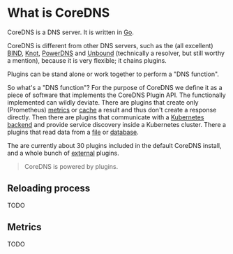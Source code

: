 # What is CoreDNS

CoreDNS is a DNS server. It is written in [Go](https://golang.org).

CoreDNS is different from other DNS servers, such as the (all excellent)
[BIND](https://www.isc.org/blogs/category/bind/),
[Knot](https://www.knot-dns.cz/),
[PowerDNS](https://www.powerdns.com/) and
[Unbound](https://www.unbound.net/) (technically a resolver, but still worthy a mention), because it
is very flexible; it chains plugins.

Plugins can be stand alone or work together to perform a "DNS function".

So what's a "DNS function"? For the purpose of CoreDNS we define it as a piece of software that
implements the CoreDNS Plugin API. The functionally implemented can wildly deviate. There are
plugins that create only (Prometheus) [metrics](/plugins/metrics) or [cache](/plugin/cache) a result
and thus don't create a response directly. Then there are plugins that communicate with
a [Kubernetes backend](/plugins/kubernetes) and provide service discovery inside a Kubernetes
cluster. There a plugins that read data from a [file](/plugins/file) or [database](/explugins/pdsql).

The are currently about 30 plugins included in the default CoreDNS install, and a whole bunch of
[external](/explugins) plugins.

> CoreDNS is powered by plugins.

## Reloading process

TODO

## Metrics

TODO
